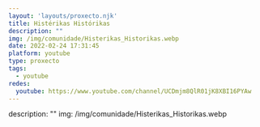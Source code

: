 ```yaml
---
layout: 'layouts/proxecto.njk'
title: Histérikas Histórikas
description: ""
img: /img/comunidade/Histerikas_Historikas.webp
date: 2022-02-24 17:31:45
platform: youtube
type: proxecto
tags:
  - youtube
redes:
  youtube: https://www.youtube.com/channel/UCDmjm8QlR01jK8XBI16PYAw
---
```

description: ""
img: /img/comunidade/Histerikas_Historikas.webp
